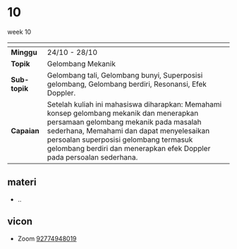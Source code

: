 # 10
week 10

<span> | <span>
:- | :-
**Minggu** | 24/10 - 28/10
**Topik** | Gelombang Mekanik
**Sub-topik** | Gelombang tali, Gelombang bunyi, Superposisi gelombang, Gelombang berdiri, Resonansi, Efek Doppler.
**Capaian** | Setelah kuliah ini mahasiswa diharapkan: Memahami konsep gelombang mekanik dan menerapkan persamaan gelombang mekanik pada masalah sederhana, Memahami dan dapat menyelesaikan persoalan superposisi gelombang termasuk gelombang berdiri dan menerapkan efek Doppler pada persoalan sederhana.


## materi
+ ..


## vicon
+ Zoom [92774948019](https://itb-ac-id.zoom.us/j/92774948019?pwd=WVVBRllUQlpabkVmdXJ3d1hvNmtBUT09)